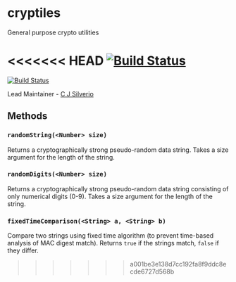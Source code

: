 cryptiles
=========

General purpose crypto utilities

<<<<<<< HEAD
[![Build Status](https://secure.travis-ci.org/hueniverse/cryptiles.png)](http://travis-ci.org/hueniverse/cryptiles)
=======
[![Build Status](https://secure.travis-ci.org/hapijs/cryptiles.png)](http://travis-ci.org/hapijs/cryptiles)

Lead Maintainer - [C J Silverio](https://github.com/ceejbot)

## Methods

### `randomString(<Number> size)`
Returns a cryptographically strong pseudo-random data string. Takes a size argument for the length of the string.

### `randomDigits(<Number> size)`
Returns a cryptographically strong pseudo-random data string consisting of only numerical digits (0-9). Takes a size argument for the length of the string.

### `fixedTimeComparison(<String> a, <String> b)`
Compare two strings using fixed time algorithm (to prevent time-based analysis of MAC digest match). Returns `true` if the strings match, `false` if they differ.
>>>>>>> a001be3e138d7cc192fa8f9ddc8ecde6727d568b
